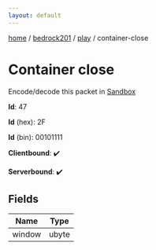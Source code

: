 ```yaml
---
layout: default
---
```


[home](/)  /  [bedrock201](/protocol/bedrock201)  /  [play](/protocol/bedrock201/play)  /  container-close

# Container close

Encode/decode this packet in [Sandbox](../../../sandbox/bedrock201#play.container_close)

**Id**: 47

**Id** (hex): 2F

**Id** (bin): 00101111

**Clientbound**: ✔️

**Serverbound**: ✔️

## Fields

Name | Type
---|---
window | ubyte
